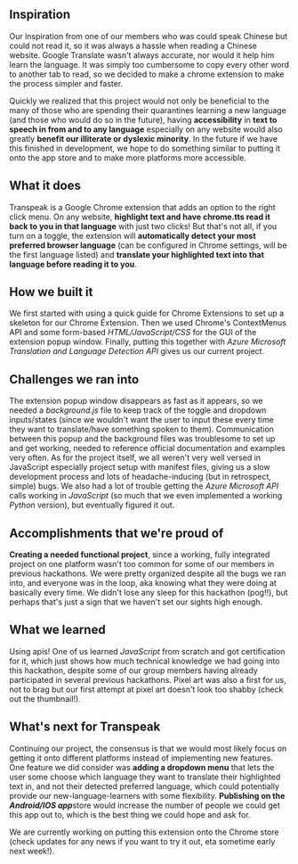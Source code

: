 ## Inspiration
Our inspiration from one of our members who was could speak Chinese but could not read it, so it was always a hassle when reading a Chinese website. Google Translate wasn't always accurate, nor would it help him learn the language. It was simply too cumbersome to copy every other word to another tab to read, so we decided to make a chrome extension to make the process simpler and faster.

Quickly we realized that this project would not only be beneficial to the many of those who are spending their quarantines learning a new language (and those who would do so in the future), having **accessibility** in **text to speech in from and to any language** especially on any website would also greatly **benefit our illiterate or dyslexic minority**. In the future if we have this finished in development, we hope to do something similar to putting it onto the app store and to make more platforms more accessible.
## What it does
Transpeak is a Google Chrome extension that adds an option to the right click menu. On any website, **highlight text and have chrome.tts read it back to you in that language** with just two clicks! But that's not all, if you turn on a toggle, the extension will **automatically detect your most preferred browser language** (can be configured in Chrome settings, will be the first language listed) and **translate your highlighted text into that language before reading it to you**.
## How we built it
We first started with using a quick guide for Chrome Extensions to set up a skeleton for our Chrome Extension. Then we used Chrome's ContextMenus API and some form-based *HTML/JavaScript/CSS* for the GUI of the extension popup window. Finally, putting this together with *Azure Microsoft Translation and Language Detection API* gives us our current project.
## Challenges we ran into
The extension popup window disappears as fast as it appears, so we needed a *background.js* file to keep track of the toggle and dropdown inputs/states (since we wouldn't want the user to input these every time they want to translate/have something spoken to them). Communication between this popup and the background files was troublesome to set up and get working, needed to reference official documentation and examples very often. As for the project itself, we all weren't very well versed in JavaScript especially project setup with manifest files, giving us a slow development process and lots of headache-inducing (but in retrospect, simple) bugs. We also had a lot of trouble getting the *Azure Microsoft API* calls working in *JavaScript* (so much that we even implemented a working *Python* version), but eventually figured it out. 
## Accomplishments that we're proud of
**Creating a needed functional project**, since a working, fully integrated project on one platform wasn't too common for some of our members in previous hackathons. We were pretty organized despite all the bugs we ran into, and everyone was in the loop, aka knowing what they were doing at basically every time. We didn't lose any sleep for this hackathon (pog!!), but perhaps that's just a sign that we haven't set our sights high enough.
## What we learned
Using apis! One of us learned *JavaScript* from scratch and got certification for it, which just shows how much technical knowledge we had going into this hackathon, despite some of our group members having already participated in several previous hackathons. Pixel art was also a first for us, not to brag but our first attempt at pixel art doesn't look too shabby (check out the thumbnail!).
## What's next for Transpeak
Continuing our project, the consensus is that we would most likely focus on getting it onto different platforms instead of implementing new features. One feature we did consider was **adding a dropdown menu** that lets the user some choose which language they want to translate their highlighted text in, and not their detected preferred language, which could potentially provide our new-language-learners with some flexibility. **Publishing on the *Android/IOS app***store would increase the number of people we could get this app out to, which is the best thing we could hope and ask for. 

We are currently working on putting this extension onto the Chrome store (check updates for any news if you want to try it out, eta sometime early next week!).


